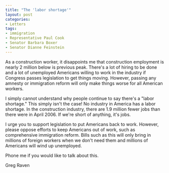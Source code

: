 ```yaml
---
title: "The 'labor shortage'"
layout: post
categories:
- Letters
tags:
- immigration
- Representative Paul Cook
- Senator Barbara Boxer
- Senator Dianne Feinstein
---
```


As a construction worker, it disappoints me that construction employment is nearly 2 million below is previous peak. There's a lot of hiring to be done and a lot of unemployed Americans willing to work in the industry if Congress passes legislation to get things moving. However, passing any amnesty or immigration reform will only make things worse for all American workers.  
  
I simply cannot understand why people continue to say there's a "labor shortage." This simply isn't the case! No industry in America has a labor shortage. In the construction industry, there are 1.9 million fewer jobs than there were in April 2006. If we're short of anything, it's jobs.

I urge you to support legislation to put Americans back to work. However, please oppose efforts to keep Americans out of work, such as comprehensive immigration reform. Bills such as this will only bring in millions of foreign workers when we don't need them and millions of Americans will wind up unemployed.

Phone me if you would like to talk about this.

Greg Raven